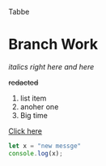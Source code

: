 Tabbe
# Branch Work

*italics right here*   _and here_

~~redacted~~

1. list item
2. anoher one
3. Big time

[Click here](https://theodore-oliver.com)

```javascript
let x = "new messge"
console.log(x);
